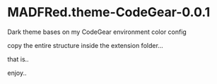 # MADFRed.theme-CodeGear-0.0.1
Dark theme bases on my CodeGear environment color config

copy the entire structure inside the extension folder...

that is.. 

enjoy..
